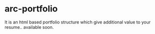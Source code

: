 # arc-portfolio
It is an html based portfolio structure which give additional value to your resume..
available soon.
